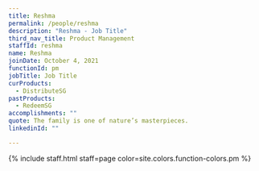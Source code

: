 ```yaml
---
title: Reshma
permalink: /people/reshma
description: "Reshma - Job Title"
third_nav_title: Product Management
staffId: reshma
name: Reshma
joinDate: October 4, 2021
functionId: pm
jobTitle: Job Title
curProducts:
  - DistributeSG
pastProducts:
  - RedeemSG
accomplishments: ""
quote: The family is one of nature’s masterpieces.
linkedinId: ""

---
```


{% include staff.html staff=page color=site.colors.function-colors.pm %}
